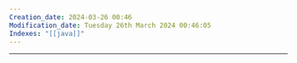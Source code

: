 ```yaml
---
Creation_date: 2024-03-26 00:46
Modification_date: Tuesday 26th March 2024 00:46:05
Indexes: "[[java]]"
---
```



----







